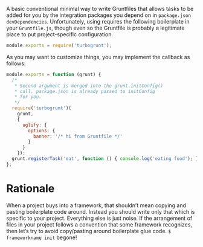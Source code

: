 A basic conventional minimal way to write Gruntfiles that allows tasks
to be added for you by the integration packages you depend on in
`package.json` `devDependencies`. Unfortunately, using requires the
following boilerplate in your `Gruntfile.js`, though even so the
Gruntfile is probably a legitimate place to put project-specific
configuration.

```JavaScript
module.exports = require('turbogrunt');
```

As you may want to customize things, you may implement the callback as
follows:

```JavaScript
module.exports = function (grunt) {
  /*
   * Second argument is merged into the grunt.initConfig()
   * call. package.json is already passed to initConfig
   * for you.
   */
  require('turbogrunt')(
    grunt,
    {
      uglify: {
        options: {
          banner: '/* hi from Gruntfile */'
        }
      }
    });
  grunt.registerTask('eat', function () { console.log('eating food'); });
};
```

# Rationale

When a project buys into a framework, that shouldn’t mean copying and
pasting boilerplate code around. Instead you should write only that
which is specific to your project. Everything else is just noise. If
the arrangement of files in your project follows a convention that
some framework recognizes, then let’s try to avoid copy/pasting around
boilerplate glue code. `$ frameworkname init` begone!
